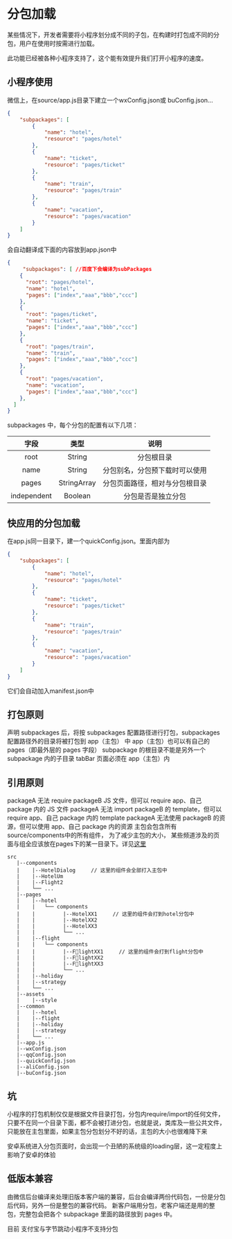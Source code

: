 # 分包加载

某些情况下，开发者需要将小程序划分成不同的子包，在构建时打包成不同的分包，用户在使用时按需进行加载。

此功能已经被各种小程序支持了，这个能有效提升我们打开小程序的速度。

## 小程序使用

微信上，在source/app.js目录下建立一个wxConfig.json或 buConfig.json...


```json
{
    "subpackages": [
        {
            "name": "hotel",
            "resource": "pages/hotel"
        },
        {
            "name": "ticket",
            "resource": "pages/ticket"
        },
        {
            "name": "train",
            "resource": "pages/train"
        },
        {
            "name": "vacation",
            "resource": "pages/vacation"
        }
    ]
}
```
会自动翻译成下面的内容放到app.json中

```json
{
     "subpackages": [ //百度下会编译为subPackages
    {
      "root": "pages/hotel",
      "name": "hotel",
      "pages": ["index","aaa","bbb","ccc"]
    },
    {
      "root": "pages/ticket",
      "name": "ticket",
      "pages": ["index","aaa","bbb","ccc"]
    },
    {
      "root": "pages/train",
      "name": "train",
      "pages": ["index","aaa","bbb","ccc"]
    },
    {
      "root": "pages/vacation",
      "name": "vacation",
      "pages": ["index","aaa","bbb","ccc"]
    },
  ]
}
```


subpackages 中，每个分包的配置有以下几项：

|    字段     |    类型     |              说明              |
|:-----------:|:-----------:|:------------------------------:|
|    root     |   String    |           分包根目录           |
|    name     |   String    | 分包别名，分包预下载时可以使用 |
|    pages    | StringArray | 分包页面路径，相对与分包根目录 |
| independent |   Boolean   |       分包是否是独立分包       |

## 快应用的分包加载

在app.js同一目录下，建一个quickConfig.json。里面内部为

```json
{
    "subpackages": [
        {
            "name": "hotel",
            "resource": "pages/hotel"
        },
        {
            "name": "ticket",
            "resource": "pages/ticket"
        },
        {
            "name": "train",
            "resource": "pages/train"
        },
        {
            "name": "vacation",
            "resource": "pages/vacation"
        }
    ]
}
```

它们会自动加入manifest.json中

## 打包原则

声明 subpackages 后，将按 subpackages 配置路径进行打包，subpackages 配置路径外的目录将被打包到 app（主包） 中
app（主包）也可以有自己的 pages（即最外层的 pages 字段）
subpackage 的根目录不能是另外一个 subpackage 内的子目录
tabBar 页面必须在 app（主包）内

## 引用原则

packageA 无法 require packageB JS 文件，但可以 require app、自己 package 内的 JS 文件
packageA 无法 import packageB 的 template，但可以 require app、自己 package 内的 template
packageA 无法使用 packageB 的资源，但可以使用 app、自己 package 内的资源
主包会包含所有source/components中的所有组件， 为了减少主包的大小， 某些频道涉及的页面与组全应该放在pages下的某一目录下。详见[这里](./publish.md)

```shell
src
   |--components
   |    |--HotelDialog     // 这里的组件会全部打入主包中
   |    |--HotelUm
   |    |--Flight2
   |    └── ...
   |--pages
   |    |--hotel
   |    |   └── components
   |    |         |--HotelXX1     // 这里的组件会打到hotel分包中
   |    |         |--HotelXX2
   |    |         |--HotelXX3
   |    |         └── ...
   |    |--flight
   |    |   └── components
   |    |         |--FlightXX1     // 这里的组件会打到flight分包中
   |    |         |--FlightXX2
   |    |         |--FlightXX3
   |    |         └── ...
   |    |--holiday
   |    |--strategy
   |    └── ...
   |--assets 
   |    |--style
   |--common
   |    |--hotel
   |    |--flight
   |    |--holiday
   |    |--strategy
   |    └── ...
   |--app.js
   |--wxConfig.json
   |--qqConfig.json
   |--quickConfig.json
   |--aliConfig.json
   |--buConfig.json
```

## 坑

小程序的打包机制仅仅是根据文件目录打包，分包内require/import的任何文件，只要不在同一个目录下面，都不会被打进分包，也就是说，类库及一些公共文件，只能放在主包里面，如果主包分包划分不好的话，主包的大小也很难降下来

安卓系统进入分包页面时，会出现一个丑陋的系统级的loading层，这一定程度上影响了安卓的体验


## 低版本兼容

由微信后台编译来处理旧版本客户端的兼容，后台会编译两份代码包，一份是分包后代码，另外一份是整包的兼容代码。 新客户端用分包，老客户端还是用的整包，完整包会把各个 subpackage 里面的路径放到 pages 中。

目前 支付宝与字节跳动小程序不支持分包